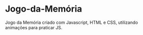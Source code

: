 # Jogo-da-Memória
Jogo da Memória criado com Javascript, HTML e CSS, utilizando animações para praticar JS.
